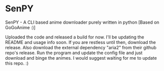 # SenPY
SenPY - A CLI based anime downloader purely written in python [Based on GoGoAnime :)]

Uploaded the code and released a build for now. I'll be updating the README and usage info soon.
If you are restless until then, download the release. Also download the external dependency "aria2" from their github repo's release.
Run the program and update the config file and just download and binge the animes. 
I would suggest waiting for me to update this repo. :)